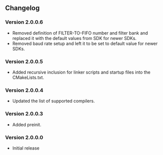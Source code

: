 ## Changelog

### Version 2.0.0.6
 - Removed definition of FILTER-TO-FIFO number and filter bank and replaced it with the default values from SDK for newer SDKs.
 - Removed baud rate setup and left it to be set to default value for newer SDKs.

### Version 2.0.0.5
 - Added recursive inclusion for linker scripts and startup files into the CMakeLists.txt.

### Version 2.0.0.4
 - Updated the list of supported compilers.

### Version 2.0.0.3
 - Added preinit.

### Version 2.0.0.0
 - Initial release
